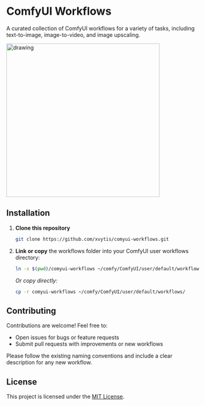 # ComfyUI Workflows

A curated collection of ComfyUI workflows for a variety of tasks, including text-to-image, image-to-video, and image upscaling.

<img src="https://github.com/user-attachments/assets/9e9ab3e3-1f73-479c-baba-964e91a25050" alt="drawing" width="400"/>

## Installation

1. **Clone this repository**

   ```bash
   git clone https://github.com/xvytis/comyui-workflows.git
   ```
2. **Link or copy** the workflows folder into your ComfyUI user workflows directory:

   ```bash
   ln -s $(pwd)/comyui-workflows ~/comfy/ComfyUI/user/default/workflows/comyui-workflows
   ```

   *Or copy directly:*

   ```bash
   cp -r comyui-workflows ~/comfy/ComfyUI/user/default/workflows/
   ```

## Contributing

Contributions are welcome! Feel free to:

* Open issues for bugs or feature requests
* Submit pull requests with improvements or new workflows

Please follow the existing naming conventions and include a clear description for any new workflow.

## License

This project is licensed under the [MIT License](LICENSE).
